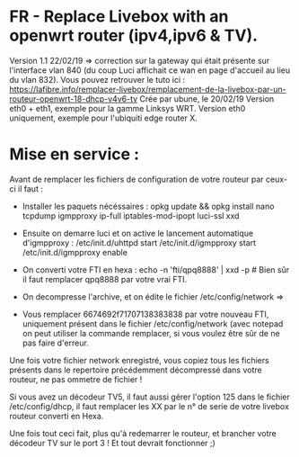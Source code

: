 # FR - Replace Livebox with an openwrt router (ipv4,ipv6 & TV).

Version 1.1 22/02/19 => correction sur la gateway qui était présente sur l'interface vlan 840 (du coup Luci affichait ce wan en page d'accueil au lieu du vlan 832).
Vous pouvez retrouver le tuto ici : https://lafibre.info/remplacer-livebox/remplacement-de-la-livebox-par-un-routeur-openwrt-18-dhcp-v4v6-tv
Crée par ubune, le 20/02/19
Version eth0 + eth1, exemple pour la gamme Linksys WRT.
Version eth0 uniquement, exemple pour l'ubiquiti edge router X.

# Mise en service : 

Avant de remplacer les fichiers de configuration de votre routeur par ceux-ci il faut :

- Installer les paquets nécéssaires : 
opkg update && opkg install nano tcpdump igmpproxy ip-full iptables-mod-ipopt luci-ssl xxd
- Ensuite on demarre luci et on active le lancement automatique d'igmpproxy :
/etc/init.d/uhttpd start
/etc/init.d/igmpproxy start
/etc/init.d/igmpproxy enable
- On converti votre FTI en hexa :
echo -n 'fti/qpq8888' | xxd  -p # Bien sûr il faut remplacer qpq8888 par votre vrai FTI.

- On decompresse l'archive, et on édite le fichier /etc/config/network =>
- Vous remplacer 6674692f71707138383838 par votre nouveau FTI, uniquement présent dans le fichier /etc/config/network (avec notepad on peut utiliser la commande remplacer, si vous voulez être sûr de ne pas faire d'erreur.

Une fois votre fichier network enregistré, vous copiez tous les fichiers présents dans le repertoire précédemment décompressé dans votre routeur, ne pas ommetre de fichier !

Si vous avez un décodeur TV5, il faut aussi gérer l'option 125 dans le fichier /etc/config/dhcp, il faut remplacer les XX par le n° de serie de votre livebox routeur converti en Hexa.

Une fois tout ceci fait, plus qu'à redemarrer le routeur, et brancher votre décodeur TV sur le port 3 !
Et tout devrait fonctionner ;)
